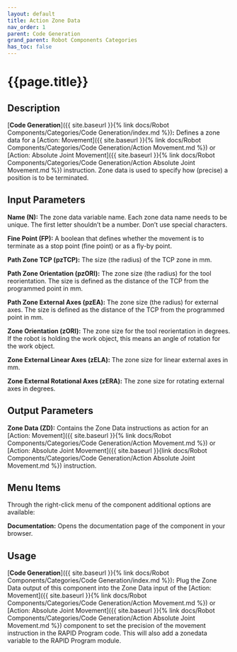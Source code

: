 ```yaml
---
layout: default
title: Action Zone Data
nav_order: 1
parent: Code Generation
grand_parent: Robot Components Categories
has_toc: false
---
```


# **{{page.title}}**

## **Description**

[**Code Generation**]({{ site.baseurl }}{% link docs/Robot Components/Categories/Code Generation/index.md %})**:** Defines a zone data for a [Action: Movement]({{ site.baseurl }}{% link docs/Robot Components/Categories/Code Generation/Action Movement.md %}) or [Action: Absolute Joint Movement]({{ site.baseurl }}{% link docs/Robot Components/Categories/Code Generation/Action Absolute Joint Movement.md %}) instruction. Zone data is used to specify how (precise) a position is to be terminated. 

## **Input Parameters**

**Name (N):** The zone data variable name. Each zone data name needs to be unique. The first letter shouldn’t be a number. Don’t use special characters.

**Fine Point (FP):** A boolean that defines whether the movement is to terminate as a stop point (fine point) or as a fly-by point. 

**Path Zone TCP (pzTCP):** The size (the radius) of the TCP zone in mm. 

**Path Zone Orientation (pzORI):** The zone size (the radius) for the tool reorientation. The size is defined as the distance of the TCP from the programmed point in mm.

**Path Zone External Axes (pzEA):** The zone size (the radius) for external axes. The size is defined as the distance of the TCP from the programmed point in mm.

**Zone Orientation (zORI):** The zone size for the tool reorientation in degrees. If the robot is holding the work object, this means an angle of rotation for the work object.

**Zone External Linear Axes (zELA):** The zone size for linear external axes in mm.

**Zone External Rotational Axes (zERA):** The zone size for rotating external axes in degrees.

## **Output Parameters**

**Zone Data (ZD):** Contains the Zone Data instructions as action for an [Action: Movement]({{ site.baseurl }}{% link docs/Robot Components/Categories/Code Generation/Action Movement.md %}) or [Action: Absolute Joint Movement]({{ site.baseurl }}{link docs/Robot Components/Categories/Code Generation/Action Absolute Joint Movement.md %}) instruction.

## **Menu Items**

Through the right-click menu of the component additional options are available:

**Documentation:** Opens the documentation page of the component in your browser.

## **Usage**

[**Code Generation**]({{ site.baseurl }}{% link docs/Robot Components/Categories/Code Generation/index.md %})**:** Plug the Zone Data output of this component into the Zone Data input of the [Action: Movement]({{ site.baseurl }}{% link docs/Robot Components/Categories/Code Generation/Action Movement.md %}) or [Action: Absolute Joint Movement]({{ site.baseurl }}{% link docs/Robot Components/Categories/Code Generation/Action Absolute Joint Movement.md %}) component to set the precision of the movement instruction in the RAPID Program code. This will also add a zonedata variable to the RAPID Program module.
